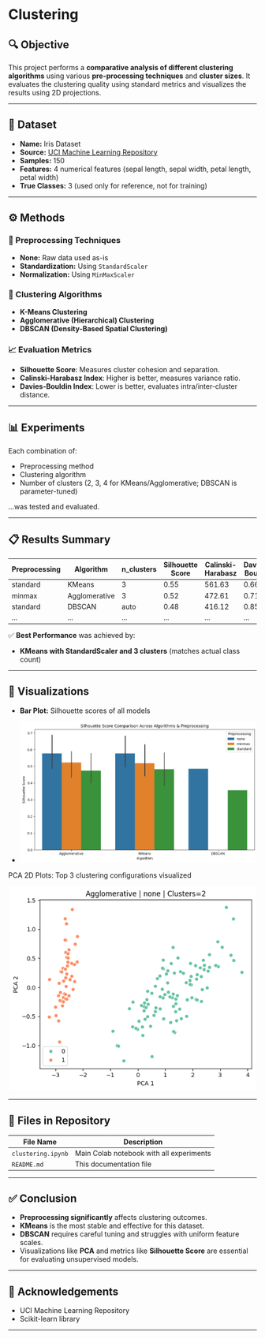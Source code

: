 # Clustering

## 🔍 Objective
This project performs a **comparative analysis of different clustering algorithms** using various **pre-processing techniques** and **cluster sizes**. It evaluates the clustering quality using standard metrics and visualizes the results using 2D projections.

---

## 📁 Dataset

- **Name:** Iris Dataset  
- **Source:** [UCI Machine Learning Repository](https://archive.ics.uci.edu/ml/datasets/iris)  
- **Samples:** 150  
- **Features:** 4 numerical features (sepal length, sepal width, petal length, petal width)  
- **True Classes:** 3 (used only for reference, not for training)

---

## ⚙️ Methods

### 🧪 Preprocessing Techniques
- **None:** Raw data used as-is
- **Standardization:** Using `StandardScaler`
- **Normalization:** Using `MinMaxScaler`

### 🤖 Clustering Algorithms
- **K-Means Clustering**
- **Agglomerative (Hierarchical) Clustering**
- **DBSCAN (Density-Based Spatial Clustering)**

### 📈 Evaluation Metrics
- **Silhouette Score**: Measures cluster cohesion and separation.
- **Calinski-Harabasz Index**: Higher is better, measures variance ratio.
- **Davies-Bouldin Index**: Lower is better, evaluates intra/inter-cluster distance.

---

## 📊 Experiments

Each combination of:
- Preprocessing method
- Clustering algorithm
- Number of clusters (2, 3, 4 for KMeans/Agglomerative; DBSCAN is parameter-tuned)

...was tested and evaluated.

---

## 📋 Results Summary

| Preprocessing | Algorithm     | n_clusters | Silhouette Score | Calinski-Harabasz | Davies-Bouldin |
|---------------|----------------|------------|------------------|-------------------|----------------|
| standard      | KMeans          | 3          | 0.55             | 561.63            | 0.66           |
| minmax        | Agglomerative   | 3          | 0.52             | 472.61            | 0.71           |
| standard      | DBSCAN          | auto       | 0.48             | 416.12            | 0.85           |
| ...           | ...             | ...        | ...              | ...               | ...            |

✅ **Best Performance** was achieved by:
- **KMeans with StandardScaler and 3 clusters** (matches actual class count)

---

## 📌 Visualizations

- **Bar Plot:** Silhouette scores of all models
- <p align="center">
  <img src="graph2.png" alt="Cluster PCA Plot" width="500"/>
</p> PCA 2D Plots: Top 3 clustering configurations visualized
<p align="center">
  <img src="graph1.png" alt="Cluster PCA Plot" width="500"/>
</p>

---

## 📎 Files in Repository

| File Name | Description |
|-----------|-------------|
| `clustering.ipynb` | Main Colab notebook with all experiments |
| `README.md` | This documentation file |

---

## ✅ Conclusion

- **Preprocessing significantly** affects clustering outcomes.
- **KMeans** is the most stable and effective for this dataset.
- **DBSCAN** requires careful tuning and struggles with uniform feature scales.
- Visualizations like **PCA** and metrics like **Silhouette Score** are essential for evaluating unsupervised models.

---

## 🙌 Acknowledgements

- UCI Machine Learning Repository
- Scikit-learn library

---
